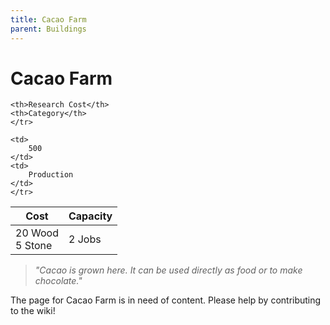 ```yaml
---
title: Cacao Farm
parent: Buildings
---
```

# Cacao Farm

<table>
<thead>
	<tr>
	<th>Cost</th>
	<th>Capacity</th>
	
	<th>Research Cost</th>
	<th>Category</th>
	</tr>
</thead>
<tbody>
	<tr>
	<td>
		20 Wood<br>5 Stone
	</td>
	<td>
		2 Jobs
	</td>
	
	<td>
		500
	</td>
	<td>
		Production
	</td>
	</tr>
</tbody>
</table>

> *"Cacao is grown here. It can be used directly as food or to make chocolate."*

The page for Cacao Farm is in need of content. Please help by contributing to the wiki!
